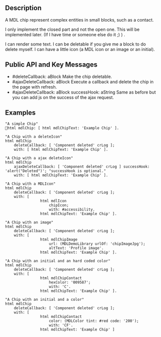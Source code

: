 Description
-------------------

A MDL chip represent complex entities in small blocks, such as a contact.

I only implement the closed part and not the open one. This will be implemented later. (If I have time or someone else do it ;) ) .

I can render some text. 
I can be deletable if you give me a block to do delete myself.
I can have a little icon (a MDL icon or an image or an initial).

Public API and Key Messages
-----------------

- #deleteCallback: aBlock							Make the chip deletable.
- #ajaxDeleteCallback: aBlock 						Execute a callback and delete the chip in the page with refresh.
- #ajaxDeleteCallback: aBlock successHook: aString 	Same as before but you can add js on the success of the ajax request.

Examples
------------------

	"A simple Chip"
	html mdlChip: [ html mdlChipText: 'Example Chip' ].
	
	"A Chip with a deleteIcon"
	html mdlChip
		deleteCallback: [ 'Component deleted' crLog ];
		with: [ html mdlChipText: 'Example Chip' ].
	
	"A Chip with a ajax deleteIcon"
	html mdlChip
		ajaxDeleteCallback: [ 'Component deleted' crLog ] successHook: 'alert("Deleted")'; "successHook is optional."
		with: [ html mdlChipText: 'Example Chip' ].
	
	"A Chip with a MDLIcon"
	html mdlChip
		deleteCallback: [ 'Component deleted' crLog ];
		with: [ 
					html mdlIcon
						chipIcon;
						with: #accessibility.
					html mdlChipText: 'Example Chip' ].
		
	"A Chip with an image"
	html mdlChip
		deleteCallback: [ 'Component deleted' crLog ];
		with: [ 
					html mdlChipImage
						url: (MDLDemoLibrary urlOf: 'chipImageJpg');
						altText: 'Profile image'.
					html mdlChipText: 'Example Chip' ].
		
	"A Chip with an initial and an hard coded color"
	html mdlChip
		deleteCallback: [ 'Component deleted' crLog ];
		with: [ 
					html mdlChipContact
						hexColor: '009587';
						with: 'C'.
					html mdlChipText: 'Example Chip' ].
		
	"A Chip with an initial and a color"
	html mdlChip
		deleteCallback: [ 'Component deleted' crLog ];
		with: [ 
					html mdlChipContact
						color: (MDLColor tint: #red code: '200');
						with: 'CF'.
					html mdlChipText: 'Example Chip' ]
 
